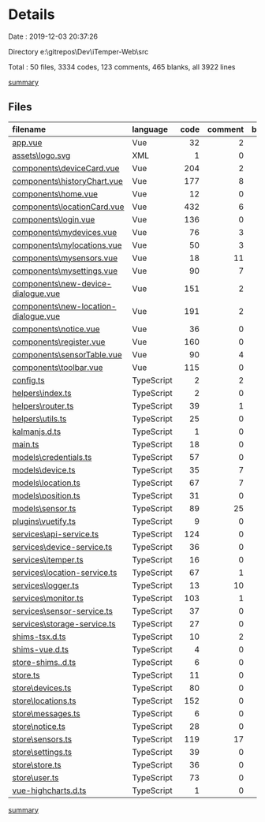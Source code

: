 # Details

Date : 2019-12-03 20:37:26

Directory e:\gitrepos\Dev\iTemper-Web\src

Total : 50 files,  3334 codes, 123 comments, 465 blanks, all 3922 lines

[summary](results.md)

## Files
| filename | language | code | comment | blank | total |
| :--- | :--- | ---: | ---: | ---: | ---: |
| [app.vue](file:///e%3A/gitrepos/Dev/iTemper-Web/src/app.vue) | Vue | 32 | 2 | 10 | 44 |
| [assets\logo.svg](file:///e%3A/gitrepos/Dev/iTemper-Web/src/assets/logo.svg) | XML | 1 | 0 | 1 | 2 |
| [components\deviceCard.vue](file:///e%3A/gitrepos/Dev/iTemper-Web/src/components/deviceCard.vue) | Vue | 204 | 2 | 23 | 229 |
| [components\historyChart.vue](file:///e%3A/gitrepos/Dev/iTemper-Web/src/components/historyChart.vue) | Vue | 177 | 8 | 34 | 219 |
| [components\home.vue](file:///e%3A/gitrepos/Dev/iTemper-Web/src/components/home.vue) | Vue | 12 | 0 | 3 | 15 |
| [components\locationCard.vue](file:///e%3A/gitrepos/Dev/iTemper-Web/src/components/locationCard.vue) | Vue | 432 | 6 | 29 | 467 |
| [components\login.vue](file:///e%3A/gitrepos/Dev/iTemper-Web/src/components/login.vue) | Vue | 136 | 0 | 18 | 154 |
| [components\mydevices.vue](file:///e%3A/gitrepos/Dev/iTemper-Web/src/components/mydevices.vue) | Vue | 76 | 3 | 26 | 105 |
| [components\mylocations.vue](file:///e%3A/gitrepos/Dev/iTemper-Web/src/components/mylocations.vue) | Vue | 50 | 3 | 14 | 67 |
| [components\mysensors.vue](file:///e%3A/gitrepos/Dev/iTemper-Web/src/components/mysensors.vue) | Vue | 18 | 11 | 5 | 34 |
| [components\mysettings.vue](file:///e%3A/gitrepos/Dev/iTemper-Web/src/components/mysettings.vue) | Vue | 90 | 7 | 12 | 109 |
| [components\new-device-dialogue.vue](file:///e%3A/gitrepos/Dev/iTemper-Web/src/components/new-device-dialogue.vue) | Vue | 151 | 2 | 20 | 173 |
| [components\new-location-dialogue.vue](file:///e%3A/gitrepos/Dev/iTemper-Web/src/components/new-location-dialogue.vue) | Vue | 191 | 2 | 17 | 210 |
| [components\notice.vue](file:///e%3A/gitrepos/Dev/iTemper-Web/src/components/notice.vue) | Vue | 36 | 0 | 4 | 40 |
| [components\register.vue](file:///e%3A/gitrepos/Dev/iTemper-Web/src/components/register.vue) | Vue | 160 | 0 | 17 | 177 |
| [components\sensorTable.vue](file:///e%3A/gitrepos/Dev/iTemper-Web/src/components/sensorTable.vue) | Vue | 90 | 4 | 12 | 106 |
| [components\toolbar.vue](file:///e%3A/gitrepos/Dev/iTemper-Web/src/components/toolbar.vue) | Vue | 115 | 0 | 7 | 122 |
| [config.ts](file:///e%3A/gitrepos/Dev/iTemper-Web/src/config.ts) | TypeScript | 2 | 2 | 2 | 6 |
| [helpers\index.ts](file:///e%3A/gitrepos/Dev/iTemper-Web/src/helpers/index.ts) | TypeScript | 2 | 0 | 1 | 3 |
| [helpers\router.ts](file:///e%3A/gitrepos/Dev/iTemper-Web/src/helpers/router.ts) | TypeScript | 39 | 1 | 10 | 50 |
| [helpers\utils.ts](file:///e%3A/gitrepos/Dev/iTemper-Web/src/helpers/utils.ts) | TypeScript | 25 | 0 | 4 | 29 |
| [kalmanjs.d.ts](file:///e%3A/gitrepos/Dev/iTemper-Web/src/kalmanjs.d.ts) | TypeScript | 1 | 0 | 0 | 1 |
| [main.ts](file:///e%3A/gitrepos/Dev/iTemper-Web/src/main.ts) | TypeScript | 18 | 0 | 5 | 23 |
| [models\credentials.ts](file:///e%3A/gitrepos/Dev/iTemper-Web/src/models/credentials.ts) | TypeScript | 57 | 0 | 15 | 72 |
| [models\device.ts](file:///e%3A/gitrepos/Dev/iTemper-Web/src/models/device.ts) | TypeScript | 35 | 7 | 11 | 53 |
| [models\location.ts](file:///e%3A/gitrepos/Dev/iTemper-Web/src/models/location.ts) | TypeScript | 67 | 7 | 6 | 80 |
| [models\position.ts](file:///e%3A/gitrepos/Dev/iTemper-Web/src/models/position.ts) | TypeScript | 31 | 0 | 9 | 40 |
| [models\sensor.ts](file:///e%3A/gitrepos/Dev/iTemper-Web/src/models/sensor.ts) | TypeScript | 89 | 25 | 13 | 127 |
| [plugins\vuetify.ts](file:///e%3A/gitrepos/Dev/iTemper-Web/src/plugins/vuetify.ts) | TypeScript | 9 | 0 | 3 | 12 |
| [services\api-service.ts](file:///e%3A/gitrepos/Dev/iTemper-Web/src/services/api-service.ts) | TypeScript | 124 | 0 | 13 | 137 |
| [services\device-service.ts](file:///e%3A/gitrepos/Dev/iTemper-Web/src/services/device-service.ts) | TypeScript | 36 | 0 | 6 | 42 |
| [services\itemper.ts](file:///e%3A/gitrepos/Dev/iTemper-Web/src/services/itemper.ts) | TypeScript | 16 | 0 | 2 | 18 |
| [services\location-service.ts](file:///e%3A/gitrepos/Dev/iTemper-Web/src/services/location-service.ts) | TypeScript | 67 | 1 | 6 | 74 |
| [services\logger.ts](file:///e%3A/gitrepos/Dev/iTemper-Web/src/services/logger.ts) | TypeScript | 13 | 10 | 4 | 27 |
| [services\monitor.ts](file:///e%3A/gitrepos/Dev/iTemper-Web/src/services/monitor.ts) | TypeScript | 103 | 1 | 17 | 121 |
| [services\sensor-service.ts](file:///e%3A/gitrepos/Dev/iTemper-Web/src/services/sensor-service.ts) | TypeScript | 37 | 0 | 9 | 46 |
| [services\storage-service.ts](file:///e%3A/gitrepos/Dev/iTemper-Web/src/services/storage-service.ts) | TypeScript | 27 | 0 | 8 | 35 |
| [shims-tsx.d.ts](file:///e%3A/gitrepos/Dev/iTemper-Web/src/shims-tsx.d.ts) | TypeScript | 10 | 2 | 2 | 14 |
| [shims-vue.d.ts](file:///e%3A/gitrepos/Dev/iTemper-Web/src/shims-vue.d.ts) | TypeScript | 4 | 0 | 1 | 5 |
| [store-shims..d.ts](file:///e%3A/gitrepos/Dev/iTemper-Web/src/store-shims..d.ts) | TypeScript | 6 | 0 | 2 | 8 |
| [store.ts](file:///e%3A/gitrepos/Dev/iTemper-Web/src/store.ts) | TypeScript | 11 | 0 | 6 | 17 |
| [store\devices.ts](file:///e%3A/gitrepos/Dev/iTemper-Web/src/store/devices.ts) | TypeScript | 80 | 0 | 5 | 85 |
| [store\locations.ts](file:///e%3A/gitrepos/Dev/iTemper-Web/src/store/locations.ts) | TypeScript | 152 | 0 | 9 | 161 |
| [store\messages.ts](file:///e%3A/gitrepos/Dev/iTemper-Web/src/store/messages.ts) | TypeScript | 6 | 0 | 1 | 7 |
| [store\notice.ts](file:///e%3A/gitrepos/Dev/iTemper-Web/src/store/notice.ts) | TypeScript | 28 | 0 | 2 | 30 |
| [store\sensors.ts](file:///e%3A/gitrepos/Dev/iTemper-Web/src/store/sensors.ts) | TypeScript | 119 | 17 | 16 | 152 |
| [store\settings.ts](file:///e%3A/gitrepos/Dev/iTemper-Web/src/store/settings.ts) | TypeScript | 39 | 0 | 13 | 52 |
| [store\store.ts](file:///e%3A/gitrepos/Dev/iTemper-Web/src/store/store.ts) | TypeScript | 36 | 0 | 6 | 42 |
| [store\user.ts](file:///e%3A/gitrepos/Dev/iTemper-Web/src/store/user.ts) | TypeScript | 73 | 0 | 6 | 79 |
| [vue-highcharts.d.ts](file:///e%3A/gitrepos/Dev/iTemper-Web/src/vue-highcharts.d.ts) | TypeScript | 1 | 0 | 0 | 1 |

[summary](results.md)